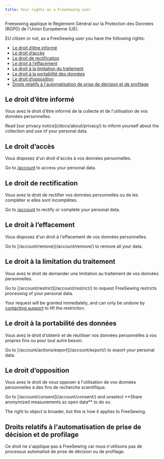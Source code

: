 ```yaml
---
title: Your rights as a FreeSewing user
---
```


Freesewing applique le Règlement Général sur la Protection des Données (RGPD) de l'Union Européenne (UE).

EU citizen or not, as a FreeSewing user you have the following rights:

- [Le droit d’être informé](#the-right-to-be-informed)
- [Le droit d’accès](#the-right-of-access)
- [Le droit de rectification](#the-right-to-rectification)
- [Le droit à l’effacement](#the-right-to-erasure)
- [Le droit à la limitation du traitement](#the-right-to-restrict-processing)
- [Le droit à la portabilité des données](#the-right-to-data-portability)
- [Le droit d’opposition](#the-right-to-object)
- [Droits relatifs à l'automatisation de prise de décision et de profilage](#rights-in-relation-to-automated-decision-making-and-profiling)

## Le droit d’être informé

Vous avez le droit d'être informé de la collecte et de l'utilisation de vos données personnelles.

<Tip>
Read [our privacy notice](/docs/about/privacy/) to inform yourself about the collection and use of your personal data.
</Tip>

## Le droit d’accès

Vous disposez d'un droit d'accès à vos données personnelles.

<Tip>

Go to [/account](/account/) to access your personal data.
</Tip>

## Le droit de rectification

Vous avez le droit de rectifier vos données personnelles ou de les compléter si elles sont incomplètes.

<Tip>

Go to [/account](/account/) to rectify or complete your personal data.
</Tip>

## Le droit à l’effacement

Vous disposez d'un droit à l'effacement de vos données personnelles.

<Tip>
Go to [/account/remove](/account/remove/) to remove all your data.
</Tip>

## Le droit à la limitation du traitement

Vous avez le droit de demander une limitation au traitement de vos données personnelles.

<Tip>
Go to [/account/restrict](/account/restrict/) to request FreeSewing restricts processing of your personal data.
</Tip>

<Warning>

Your request will be granted immediately, and can only be undone by [contacting support](/support/) to lift the restriction.

</Warning>

## Le droit à la portabilité des données

Vous avez le droit d'obtenir et de réutiliser vos données personnelles à vos propres fins ou pour tout autre besoin.

<Tip>
Go to [/account/actions/export](/account/export/) to export your personal data.
</Tip>

## Le droit d’opposition

Vous avez le droit de vous opposer à l'utilisation de vos données personnelles à des fins de recherche scientifique.

<Tip>
Go to [/account/consent](/account/consent/) and unselect **Share anonymized measurements as open data** to do so.
</Tip>

<Note>

The right to object is broader, but this is how it applies to FreeSewing.

</Note>

## Droits relatifs à l'automatisation de prise de décision et de profilage

Ce droit ne s'applique pas à FreeSewing car nous n'utilisons pas de processus automatisé de prise de décision ou de profilage.


